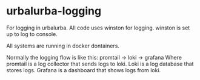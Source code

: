 # urbalurba-logging

For logging in urbalurba.
All code uses winston for logging. winston is set up to log to console.

All systems are running in docker dontainers.


Normally the logging flow is like this:
promtail -> loki -> grafana
Where promtail is a log collector that sends logs to loki.
Loki is a log database that stores logs.
Grafana is a dashboard that shows logs from loki.


